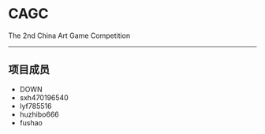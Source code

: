 # CAGC #

The 2nd China Art Game Competition

---

## 项目成员 ##

- DOWN
- sxh470196540
- lyf785516
- huzhibo666
- fushao
